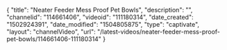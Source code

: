 {
    "title": "Neater Feeder Mess Proof Pet Bowls",
    "description": "",
    "channelid": "114661406",
    "videoid": "111180314",
    "date_created": "1502924391",
    "date_modified": "1504805875",
    "type": "captivate",
    "layout": "channelVideo",
    "url": "\/latest-videos\/neater-feeder-mess-proof-pet-bowls\/114661406-111180314"
}